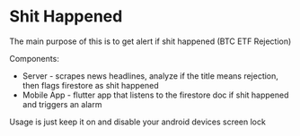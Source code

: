 # Shit Happened

The main purpose of this is to get alert if shit happened (BTC ETF Rejection)

Components:
- Server - scrapes news headlines, analyze if the title means rejection, then flags firestore as shit happened
- Mobile App - flutter app that listens to the firestore doc if shit happened and triggers an alarm

Usage is just keep it on and disable your android devices screen lock
